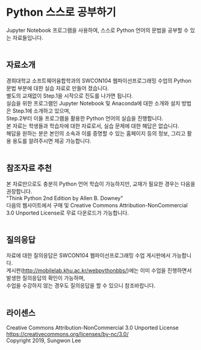# Python 스스로 공부하기
Jupyter Notebook 프로그램을 사용하여, 스스로 Python 언어의 문법을 공부할 수 있는 자료들입니다.<br><br>
## 자료소개
경희대학교 소프트웨어융합학과의 SWCON104 웹파이선프로그래밍 수업의 Python 문법 부분에 대한 실습 자료로 만들어 졌습니다.<br>
별도의 교재없이 Step.1을 시작으로 진도를 나가면 됩니다.<br>
실습을 위한 프로그램인 Jupyter Notebook 및 Anaconda에 대한 소개와 설치 방법은 Step.1에 소개하고 있으며,<br>
Step.2부터 이들 프로그램을 활용한 Python 언어의 실습을 진행합니다.<br>
본 자료는 학생들과 학습자에 대한 자료로서, 실습 문제에 대한 해답은 없습니다.<br>
해답을 원하는 분은 본인의 소속과 이를 증명할 수 있는 홈페이지 등의 정보, 그리고 활용 용도를 알려주시면 제공 가능합니다.<br><br>
## 참조자료 추천
본 자료만으로도 충분히 Python 언어 학습이 가능하지만, 교재가 필요한 경우는 다음을 권장합니다.<br>
"Think Python 2nd Edition by Allen B. Downey" <br>
다음의 웹사이트에서 구매 및 Creative Commons Attribution-NonCommercial 3.0 Unported License로 무료 다운로드가 가능합니다.<br><br>
## 질의응답
자료에 대한 질의응답은 SWCON104 웹파이선프로그래밍 수업 게시판에서 가능합니다.<br>
게시판(http://mobilelab.khu.ac.kr/webpythonbbs/)에는 이미 수업을 진행하면서 발생한 질의응답의 확인이 가능하며,<br>
수업을 수강하지 않는 경우도 질의응답을 할 수 있으니 참조바랍니다.<br><br>
## 라이센스
Creative Commons Attribution-NonCommercial 3.0 Unported License<br>
https://creativecommons.org/licenses/by-nc/3.0/<br>
Copyright 2019, Sungwon Lee

